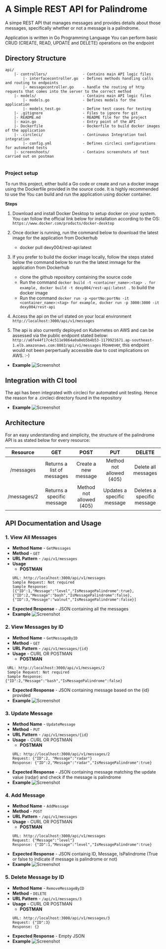 # A Simple REST API for Palindrome
A simpe REST API that manages messages and provides details about those
messages, specifically whether or not a message is a palindrome.

Application is written in Go Programming Language
You can perform basic CRUD (CREATE, READ, UPDATE and DELETE) operations on the endpoint


## Directory Structure
```
api/
    |- controllers/                - Contains main API logic files 
        |- interfacecontroller.go  - Defines methods handling calls and routing to endpoints
        |- messagecontroller.go    - handle the routing of http requests that comes into the server to the correct method
    |- models/                     - Contains main API logic files 
        |- models.go               - Defines models for the application
        |- models_test.go          - Define test cases for testing
    |- .gitignore                  - Files to ignore for git
    |- README.md                   - README file for the project
    |- main.go                     - Entry point of the API
    |- Dockerfile                  - Dockerfile to build docker images of the application
    |- .circleci/                  - Continuous Integration tool integration
        |- config.yml              - Defines circleci configurations for automated tests
    |- screenshoots/               - Contains screenshots of test carried out on postman
  
```


### Project setup

To run this project, either build a Go code or create and run a docker image using the Dockerfile provided in the source code. It is highly recommended to use the You can build and run the application using docker container.

**Steps**
1. Download and install Docker Desktop to setup docker on your system. You can follow the official link below for installation according to the OS:
`https://www.docker.com/products/docker-desktop`

2. Once docker is running, run the command below to download the latest image for the application from Dockerhub
    - docker pull dexy004/rest-api:latest

3. If you prefer to build the docker image locally, follow the steps stated below the command below to run the  the latest immage for the application from Dockerhub
    - clone the github repository containing the source code
    - Run the command `docker build -t <container_name>:<tag> . for example, docker build -t dexy004/rest-api:latest .` to build the docker image
    - Run the command `docker run -p <portNo:portNo -it <container_name>:<tag> for example, docker run -p 3000:3000 -it dexy004/rest-api`

4. Access the api on the url stated on your local environment
     `http://localhost:3000/api/v1/messages`

5. The api is also currently deployed on Kubernetes on AWS and can be assessed via the public endpoint stated below:
     `http://a6fe44f17c4c511e9864a0a8eb5b4b53-1179921671.ap-southeast-1.elb.amazonaws.com:8083/api/v1/messages`
However, this endpoint would not been perpertually accessible due to cost implications on AWS. :-)
- **Example**
![Screenshot](/screenshots/All-Products.png?raw=true)


## Integration with CI tool
The api has been integrated with circleci for automated unit testing. Hence the reason for a .circleci directory found in the repository
- **Example**
![Screenshot](/screenshots/All-Products.png?raw=true)



## Architecture
For an easy understanding and simplicity, the structure of the palindrome API is as stated below for every resource: 

|Resource | GET | POST | PUT | DELETE |
|:---:|:---:|:---:|:---:|:---:|
|/messages | Returns a list of messages | Create a new message | Method not allowed (405) | Delete all messages
| /messages/2 | Returns a specific message | Method not allowed (405) |Updates a specific message | Deletes a specific message



## API Documentation and Usage

### 1. View All Messages

- **Method Name** - `GetMessages`      <br>
- **Method** - `GET`               <br>
- **URL Pattern** - `/api/v1/messages`            <br>
- **Usage** 
    - **POSTMAN**
    ```
    URL: http://localhost:3000/api/v1/messages
    Sample Request: Not required
    Sample Response: [{"ID":1,"Message":"level","IsMessagePalindrome":true},{"ID":2,"Message":"bash","IsMessagePalindrome":false},{"ID":3,"Message":"walnut","IsMessagePalindrome":false}]
    ```
- **Expected Response** - JSON containing all the messages <br>
- **Example**
![Screenshot](/screenshots/GET-Request.png?raw=true)

### 2. View Messages by ID

- **Method Name** - `GetMessageByID`    <br>
- **Method** - `GET`                  <br>
- **URL Pattern** - `/api/v1/messages/{id}`  <br>
- **Usage** - CURL OR POSTMAN
    - **POSTMAN**
```
 URL: http://localhost:3000/api/v1/messages/2
 Sample Request: Not required
 Sample Response: {"ID":2,"Message":"bash","IsMessagePalindrome":false}
```
- **Expected Response** - JSON containing message based on the {id} provided
- **Example**
![Screenshot](/screenshots/GetByID-Request.png)

### 3. Update Message

- **Method Name** - `UpdateMessage`  <br>
- **Method** - `PUT`                   <br>
- **URL Pattern** - `/api/v1/messages/{id}`  <br>
- **Usage** - CURL OR POSTMAN        
    - **POSTMAN**
    ```
    URL: http://localhost:3000/api/v1/messages/2
    Request: {"ID":2, "Message":"radar"}
    Response: {"ID":2,"Message":"radar","IsMessagePalindrome":true}
    ```
- **Expected Response** - JSON containing message matching the update value (radar) and check if the message is palindrome <br>
- **Example**
![Screenshot](/screenshots/PUT-Request.png)

### 4. Add Message

- **Method Name** - `AddMessage` <br>
- **Method** - `POST`            <br>
- **URL Pattern** - `/api/v1/messages` <br>
- **Usage** - CURL OR POSTMAN
    - **POSTMAN**
    ```
    URL: http://localhost:3000/api/v1/messages
    Request: {"Message":"level"}
    Response: {"ID":1,"Message":"level","IsMessagePalindrome":true}
    ```
- **Expected Response** - JSON containig ID, Message, IsPalindrome (True or false to indicate if message is palindrome or not)
- **Example**
![Screenshot](/screenshots/POST-Request.png)

### 5. Delete Message by ID

- **Method Name** - `RemoveMessageByID` <br>
- **Method** - `DELETE`            <br>
- **URL Pattern** - `/api/v1/messages/3` <br>
- **Usage** - CURL OR POSTMAN
    - **POSTMAN**
    ```
    URL: http://localhost:3000/api/v1/messages/3
    Request: {"ID":3}
    Response: {}
    ```
- **Expected Response** - Empty JSON 
- **Example**
![Screenshot](/screenshots/DELETE-Request.png)


